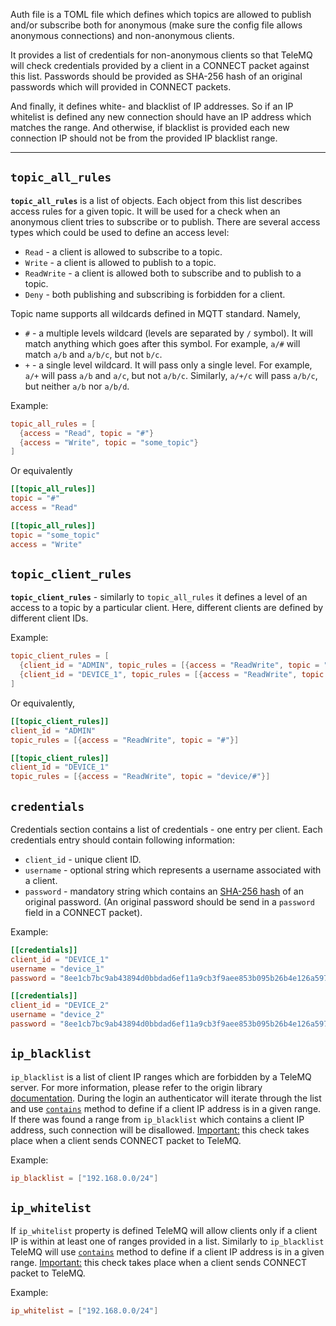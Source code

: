 Auth file is a TOML file which defines which topics are allowed to publish and/or subscribe both for anonymous (make sure the config file allows anonymous connections) and non-anonymous clients.

It provides a list of credentials for non-anonymous clients so that TeleMQ will check credentials provided by a client in a CONNECT packet against this list. Passwords should be provided as SHA-256 hash of an original passwords which will provided in CONNECT packets.

And finally, it defines white- and blacklist of IP addresses. So if an IP whitelist is defined any new connection should have an IP address which matches the range. And otherwise, if blacklist is provided each new connection IP should not be from the provided IP blacklist range.

---

## `topic_all_rules`

**`topic_all_rules`** is a list of objects. Each object from this list describes access rules for a given topic. It will be used for a check when an anonymous client tries to subscribe or to publish. There are several access types which could be used to define an access level:

- `Read` - a client is allowed to subscribe to a topic.
- `Write` - a client is allowed to publish to a topic.
- `ReadWrite` - a client is allowed both to subscribe and to publish to a topic.
- `Deny` - both publishing and subscribing is forbidden for a client.

Topic name supports all wildcards defined in MQTT standard. Namely,

- `#` - a multiple levels wildcard (levels are separated by `/` symbol). It will match anything which goes after this symbol. For example, `a/#` will match `a/b` and `a/b/c`, but not `b/c`.
- `+` - a single level wildcard. It will pass only a single level. For example, `a/+` will pass `a/b` and `a/c`, but not `a/b/c`. Similarly, `a/+/c` will pass `a/b/c`, but neither `a/b` nor `a/b/d`.

Example:

```toml
topic_all_rules = [
  {access = "Read", topic = "#"}
  {access = "Write", topic = "some_topic"}
]

```

Or equivalently

```toml
[[topic_all_rules]]
topic = "#"
access = "Read"

[[topic_all_rules]]
topic = "some_topic"
access = "Write"
```

## `topic_client_rules`

**`topic_client_rules`** - similarly to `topic_all_rules` it defines a level of an access to a topic by a particular client. Here, different clients are defined by different client IDs.

Example:

```toml
topic_client_rules = [
  {client_id = "ADMIN", topic_rules = [{access = "ReadWrite", topic = "#"}]},
  {client_id = "DEVICE_1", topic_rules = [{access = "ReadWrite", topic = "device/#"}]}
]

```

Or equivalently,

```toml
[[topic_client_rules]]
client_id = "ADMIN"
topic_rules = [{access = "ReadWrite", topic = "#"}]

[[topic_client_rules]]
client_id = "DEVICE_1"
topic_rules = [{access = "ReadWrite", topic = "device/#"}]
```

## `credentials`

Credentials section contains a list of credentials - one entry per client. Each credentials entry should contain following information:

- `client_id` - unique client ID.
- `username` - optional string which represents a username associated with a client.
- `password` - mandatory string which contains an [SHA-256 hash](https://en.wikipedia.org/wiki/SHA-2) of an original password. (An original password should be send in a `password` field in a CONNECT packet).

Example:

```toml
[[credentials]]
client_id = "DEVICE_1"
username = "device_1"
password = "8ee1cb7bc9ab43894d0bbdad6ef11a9cb3f9aee853b095b26b4e126a5976f555"

[[credentials]]
client_id = "DEVICE_2"
username = "device_2"
password = "8ee1cb7bc9ab43894d0bbdad6ef11a9cb3f9aee853b095b26b4e126a5976f555"
```

## `ip_blacklist`

`ip_blacklist` is a list of client IP ranges which are forbidden by a TeleMQ server. For more information, please refer to the origin library [documentation](https://docs.rs/ipnet/2.3.1/ipnet/enum.IpNet.html). During the login an authenticator will iterate through the list and use [`contains`](https://docs.rs/ipnet/2.3.1/ipnet/enum.IpNet.html#method.contains) method to define if a client IP address is in a given range. If there was found a range from `ip_blacklist` which contains a client IP address, such connection will be disallowed. <u>Important:</u> this check takes place when a client sends CONNECT packet to TeleMQ.

Example:

```toml
ip_blacklist = ["192.168.0.0/24"]
```

## `ip_whitelist`

If `ip_whitelist` property is defined TeleMQ will allow clients only if a client IP is within at least one of ranges provided in a list. Similarly to `ip_blacklist` TeleMQ will use [`contains`](https://docs.rs/ipnet/2.3.1/ipnet/enum.IpNet.html#method.contains) method to define if a client IP address is in a given range. <u>Important:</u> this check takes place when a client sends CONNECT packet to TeleMQ.

Example:

```toml
ip_whitelist = ["192.168.0.0/24"]
```

